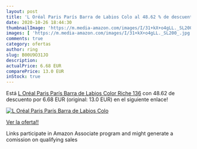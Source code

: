 ```yaml
---
layout: post
title: 'L Oréal Paris París Barra de Labios Colo al 48.62 % de descuento'
date: 2020-10-26 18:44:30
thumbnailImage: 'https://m.media-amazon.com/images/I/31+kX+o4gLL._SL200_.jpg'
images: [ 'https://m.media-amazon.com/images/I/31+kX+o4gLL._SL200_.jpg' ]
comments: true
category: ofertas
author: ring
slug: B00U9O31JO
description:
actualPrice: 6.68 EUR
comparePrice: 13.0 EUR
inStock: true
---
```


Está [L Oréal Paris París Barra de Labios Color Riche 136](https://www.amazon.es/dp/B00U9O31JO/?tag=tolees-21) con 48.62 de descuento por 6.68 EUR (original: 13.0 EUR) en el siguiente enlace!

[![L Oréal Paris París Barra de Labios Colo](https://m.media-amazon.com/images/I/31+kX+o4gLL._SL200_.jpg)](https://www.amazon.es/dp/B00U9O31JO/?tag=tolees-21)

[Ver la oferta!!](https://www.amazon.es/dp/B00U9O31JO/?tag=tolees-21)

Links participate in Amazon Associate program and might generate a comission on qualifying sales



